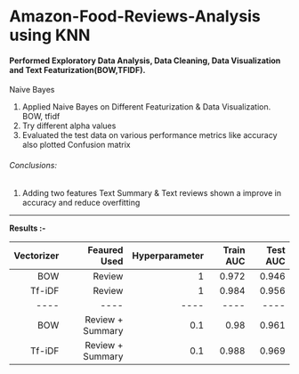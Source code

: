 # Amazon-Food-Reviews-Analysis using KNN

#### Performed Exploratory Data Analysis, Data Cleaning, Data Visualization and Text Featurization(BOW,TFIDF). 

Naive Bayes
1. Applied Naive Bayes on Different Featurization & Data Visualization. BOW, tfidf 
2. Try different alpha values 
3. Evaluated the test data on various performance metrics like accuracy also plotted Confusion matrix

###### Conclusions:
1.  Adding two features Text Summary & Text reviews shown a improve in accuracy and reduce overfitting
<hr>

**Results :-** 

| Vectorizer    | Feaured Used     |   Hyperparameter | Train AUC | Test AUC |
| -------------:|-----------------:| ----------------:| ---------:| --------:|
| BOW           |   Review         |       1          |  0.972    | 0.946    |
| Tf-iDF        |   Review         |       1          |  0.984    | 0.956    |
|    ----       |   ----           |      ----        |   ----    |  ----    |
| BOW           | Review + Summary |       0.1        |  0.98     | 0.961    |
| Tf-iDF        | Review + Summary |       0.1        |  0.988    | 0.969    |
